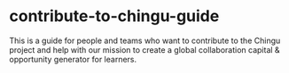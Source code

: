 # contribute-to-chingu-guide
This is a guide for people and teams who want to contribute to the Chingu project and help with our mission to create a global collaboration capital &amp; opportunity generator for learners. 
